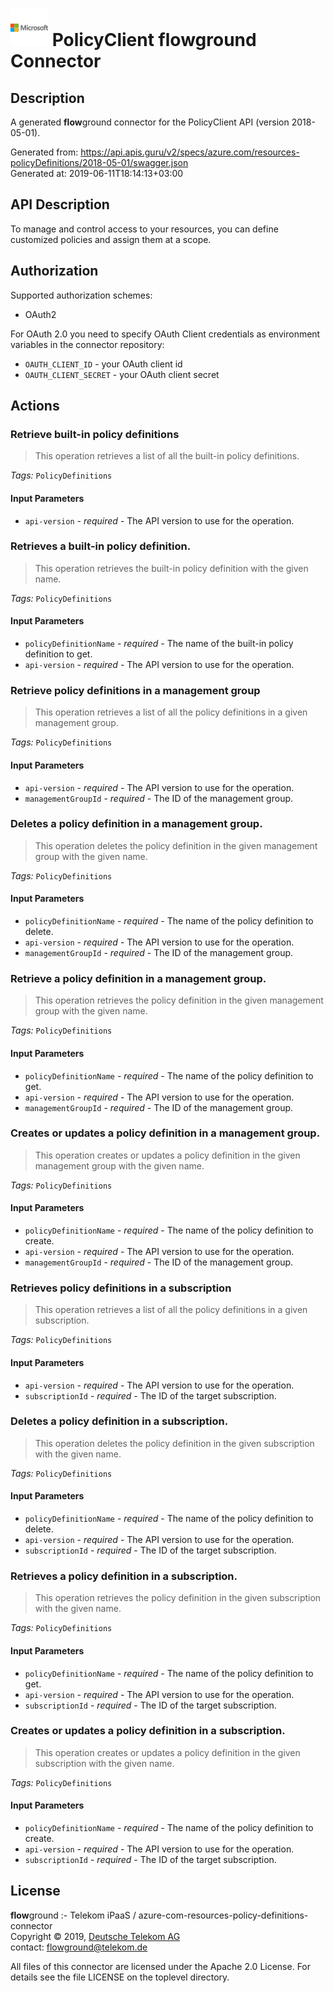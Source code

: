 # ![LOGO](logo.png) PolicyClient **flow**ground Connector

## Description

A generated **flow**ground connector for the PolicyClient API (version 2018-05-01).

Generated from: https://api.apis.guru/v2/specs/azure.com/resources-policyDefinitions/2018-05-01/swagger.json<br/>
Generated at: 2019-06-11T18:14:13+03:00

## API Description

To manage and control access to your resources, you can define customized policies and assign them at a scope.

## Authorization

Supported authorization schemes:
- OAuth2

For OAuth 2.0 you need to specify OAuth Client credentials as environment variables in the connector repository:
* `OAUTH_CLIENT_ID` - your OAuth client id
* `OAUTH_CLIENT_SECRET` - your OAuth client secret

## Actions

### Retrieve built-in policy definitions

> This operation retrieves a list of all the built-in policy definitions.

*Tags:* `PolicyDefinitions`

#### Input Parameters
* `api-version` - _required_ - The API version to use for the operation.

### Retrieves a built-in policy definition.

> This operation retrieves the built-in policy definition with the given name.

*Tags:* `PolicyDefinitions`

#### Input Parameters
* `policyDefinitionName` - _required_ - The name of the built-in policy definition to get.
* `api-version` - _required_ - The API version to use for the operation.

### Retrieve policy definitions in a management group

> This operation retrieves a list of all the policy definitions in a given management group.

*Tags:* `PolicyDefinitions`

#### Input Parameters
* `api-version` - _required_ - The API version to use for the operation.
* `managementGroupId` - _required_ - The ID of the management group.

### Deletes a policy definition in a management group.

> This operation deletes the policy definition in the given management group with the given name.

*Tags:* `PolicyDefinitions`

#### Input Parameters
* `policyDefinitionName` - _required_ - The name of the policy definition to delete.
* `api-version` - _required_ - The API version to use for the operation.
* `managementGroupId` - _required_ - The ID of the management group.

### Retrieve a policy definition in a management group.

> This operation retrieves the policy definition in the given management group with the given name.

*Tags:* `PolicyDefinitions`

#### Input Parameters
* `policyDefinitionName` - _required_ - The name of the policy definition to get.
* `api-version` - _required_ - The API version to use for the operation.
* `managementGroupId` - _required_ - The ID of the management group.

### Creates or updates a policy definition in a management group.

> This operation creates or updates a policy definition in the given management group with the given name.

*Tags:* `PolicyDefinitions`

#### Input Parameters
* `policyDefinitionName` - _required_ - The name of the policy definition to create.
* `api-version` - _required_ - The API version to use for the operation.
* `managementGroupId` - _required_ - The ID of the management group.

### Retrieves policy definitions in a subscription

> This operation retrieves a list of all the policy definitions in a given subscription.

*Tags:* `PolicyDefinitions`

#### Input Parameters
* `api-version` - _required_ - The API version to use for the operation.
* `subscriptionId` - _required_ - The ID of the target subscription.

### Deletes a policy definition in a subscription.

> This operation deletes the policy definition in the given subscription with the given name.

*Tags:* `PolicyDefinitions`

#### Input Parameters
* `policyDefinitionName` - _required_ - The name of the policy definition to delete.
* `api-version` - _required_ - The API version to use for the operation.
* `subscriptionId` - _required_ - The ID of the target subscription.

### Retrieves a policy definition in a subscription.

> This operation retrieves the policy definition in the given subscription with the given name.

*Tags:* `PolicyDefinitions`

#### Input Parameters
* `policyDefinitionName` - _required_ - The name of the policy definition to get.
* `api-version` - _required_ - The API version to use for the operation.
* `subscriptionId` - _required_ - The ID of the target subscription.

### Creates or updates a policy definition in a subscription.

> This operation creates or updates a policy definition in the given subscription with the given name.

*Tags:* `PolicyDefinitions`

#### Input Parameters
* `policyDefinitionName` - _required_ - The name of the policy definition to create.
* `api-version` - _required_ - The API version to use for the operation.
* `subscriptionId` - _required_ - The ID of the target subscription.

## License

**flow**ground :- Telekom iPaaS / azure-com-resources-policy-definitions-connector<br/>
Copyright © 2019, [Deutsche Telekom AG](https://www.telekom.de)<br/>
contact: flowground@telekom.de

All files of this connector are licensed under the Apache 2.0 License. For details
see the file LICENSE on the toplevel directory.
